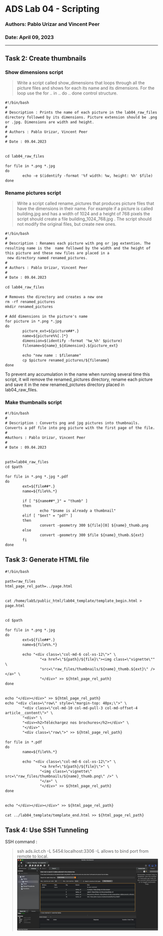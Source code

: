 
# ADS Lab 04 - Scripting
### Authors: Pablo Urizar and Vincent Peer  
### Date: April 09, 2023  

---  


## Task 2: Create thumbnails  

### Show dimensions script
>Write a script called show_dimensions that loops through all the picture files
and shows for each its name and its dimensions. For the loop use the for .. in
.. do .. done control structure.  

```  
#!/bin/bash
#
# Description : Prints the name of each picture in the lab04_raw_files directory followed by its dimensions. Picture extension should be .png or .jpg. Dimensions are width and height.
#
# Authors : Pablo Urizar, Vincent Peer
#
# Date : 09.04.2023


cd lab04_raw_files

for file in *.png *.jpg
do
        echo -e $(identify -format '%f width: %w, height: %h' $file)
done
```  


### Rename pictures script
>Write a script called rename_pictures that produces picture files that have
the dimensions in their name. For example if a picture is called building.jpg
and has a width of 1024 and a height of 768 pixels the script should create a
file building_1024_768.jpg . The script should not modify the original files,
but create new ones.

```
#!/bin/bash
#
# Description : Renames each picture with png or jpg extention. The resulting name is the  name followed by the width and the height of this picture and these new files are placed in a
 new directory named renamed_pictures.
#
# Authors : Pablo Urizar, Vincent Peer
#
# Date : 09.04.2023

cd lab04_raw_files

# Removes the directory and creates a new one
rm -rf renamed_pictures
mkdir renamed_pictures

# Add dimensions in the picture's name
for picture in *.png *.jpg
do
        picture_ext=${picture##*.}
        name=${picture%%[.]*}
        dimension=$(identify -format '%w_%h' $picture)
        filename=${name}_${dimension}.${picture_ext}

        echo "new name : $filename"
        cp $picture renamed_pictures/${filename}
done
```  
To prevent any accumulation in the name when running several time this script, it 
 will remove the renamed_pictures directory, rename each picture and save it in the new renamed_pictures directory placed in lab04_raw_files. 

### Make thumbnails script
```
#!/bin/bash
#
# Description : Converts png and jpg pictures into thumbnails. Converts a pdf file into png picture with the first page of the file.
#               
#Authors : Pablo Urizar, Vincent Peer
#
# Date : 09.04.2023


path=lab04_raw_files
cd $path

for file in *.png *.jpg *.pdf
do
        ext=${file##*.}
        name=${file%%.*}

        if [ "${name##*_}" = "thumb" ]
        then
                echo "$name is already a thumbnail"
        elif [ "$ext" = "pdf" ]
        then
                convert -geometry 300 ${file}[0] ${name}_thumb.png
        else
                convert -geometry 300 $file ${name}_thumb.${ext}
        fi
done
```


## Task 3: Generate HTML file
```
#!/bin/bash

path=raw_files
html_page_rel_path=../page.html


cat /home/lab5/public_html/lab04_template/template_begin.html > page.html


cd $path

for file in *.png *.jpg
do
        ext=${file##*.}
        name=${file%%.*}

        echo "<div class=\"col-md-6 col-xs-12\">" \
                "<a href=\"${path}/${file}\"><img class=\"vignette\"" \
                "src=\"raw_files/thumbnails/${name}_thumb.${ext}\" /></a>" \
                "</div>" >> ${html_page_rel_path}
done


echo "</div></div>" >> ${html_page_rel_path}
echo "<div class=\"row\" style=\"margin-top: 40px;\">" \
        "<div class=\"col-md-10 col-md-pull-3 col-md-offset-4 article__content\">" \
        "<div>" \
        "<div><h2>Téléchargez nos brochures</h2></div>" \
        "</div>" \
        "<div class=\"row\">" >> ${html_page_rel_path}

for file in *.pdf
do
        name=${file%%.*}

        echo "<div class=\"col-md-6 col-xs-12\">" \
                "<a href=\"${path}/${file}\">" \
                "<img class=\"vignette\" src=\"raw_files/thumbnails/${name}_thumb.png\" />" \
                "</a>" \
                "</div>" >> ${html_page_rel_path}
done


echo "</div></div></div>" >> ${html_page_rel_path}

cat ../lab04_template/template_end.html >> ${html_page_rel_path}
```

## Task 4: Use SSH Tunneling

SSH command :  
> ssh ads.iict.ch -L 5454:localhost:3306
-L allows to bind port from remote to local.  
![sql](sql.png)